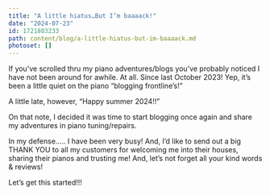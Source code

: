 ```yaml
---
title: "A little hiatus…But I’m baaaack!"
date: "2024-07-23"
id: 1721803233
path: content/blog/a-little-hiatus-but-im-baaaack.md
photoset: []
---
```

If you’ve scrolled thru my piano adventures/blogs you’ve probably noticed I have not been around for awhile. At all. Since last October 2023! Yep, it’s been a little quiet on the piano “blogging frontline’s!”

  A little late, however, “Happy summer 2024!!”

On that note, I decided it was time to start blogging once again and share my adventures in piano tuning/repairs. 

In my defense….. I have been very busy! And, I’d like  to send out a big THANK YOU to all my customers for welcoming me into their houses, sharing their pianos and trusting me! And, let’s not forget all your kind words & reviews! 

Let’s get this started!!!